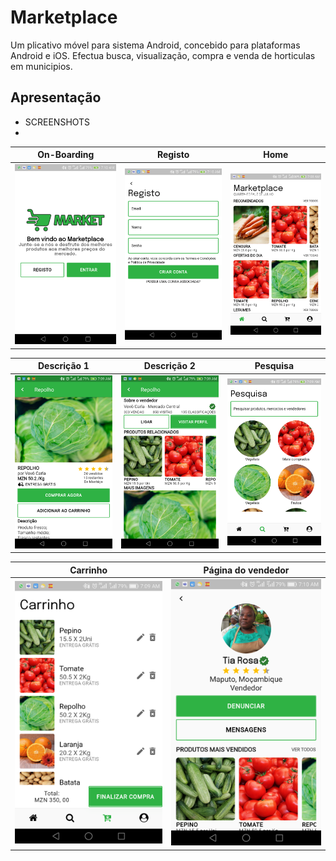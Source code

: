 # Marketplace

<p>Um plicativo móvel para sistema Android, concebido para plataformas Android e iOS. Efectua busca, visualização, compra e venda de horticulas em municipios.
</p>

## Apresentação

- SCREENSHOTS
- 
| On-Boarding  |  Registo  | Home |
| ------------------- | ------------------- | ------------------- |
|  <img src="./assets/01_on-boarding.png" alt="App on-boarding"> |  <img src="./assets/02_register.png" alt="Registo"> |   <img src="./assets/03_home.png" alt="App Home">		  |

| Descrição 1  |  Descrição 2  | Pesquisa |
| ------------------- | ------------------- | ------------------- |
|  <img src="./assets/04_product_desc1.png" alt="App desc"> |  <img src="./assets/05_product_desc2.png" alt="app desc 2"> |   <img src="./assets/06_search.png" alt="App search">		  |

| Carrinho  |  Página do vendedor  |
| ------------------- | ------------------- |
| <img src="./assets/07_cart.png" alt="App cart"> |  <img src="./assets/08_seller_page.png" alt="App seller page"> |
